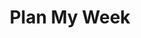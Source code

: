 ---
type: event
id: event.plan_my_week
feature_id: feature.meal_plan_calendar
title: Plan My Week
description: |
  Triggered when the user selects "Plan My Week" from the FAB menu. Automatically generates a meal plan for the week based on user preferences and available pantry items.

preconditions:
  screens:
    - screen.meal_planning_tab: state.fab_menu_open
  components:
    - component.fab_plan_my_week: state.selected

trigger:
  trigger_type: user_action
  component: component.fab_plan_my_week
  screen: screen.meal_planning_tab

api_request:
  endpoint: api.user-meal-plan_auto_generate
  method: POST
  url: /api/user-meal-plan/auto-generate

db_interactions:
  relational:
    - table.user_meal_plan:
        actions:
          - "Insert or update meal plan for the week"
  graph:
    - node.user:
        actions:
          - "Reference user preferences and pantry items"

state_changes:
  components:
    - component.meal_calendar_grid:
        state: state.updated
        description: "Meal calendar grid is populated with the new plan."
  screens:
    - screen.meal_planning_tab:
        state: state.plan_generated
        description: "Screen reflects the new meal plan."

navigation:
  - screen.meal_planning_tab

next_possible_events:
  - event.add_from_favorites
  - event.browse_meal_history
  - event.use_from_pantry

responses:
  - Meal plan is auto-generated and displayed on the calendar.
--- 